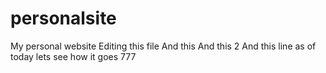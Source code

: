 # personalsite
My personal website
Editing this file 
And this
And this 2
And this line as of today lets see how it goes 
777
